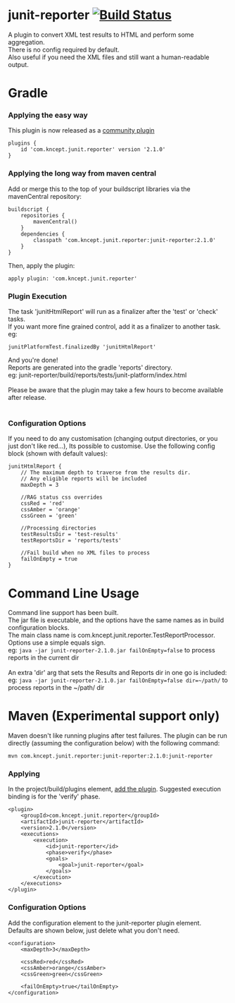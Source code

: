 # junit-reporter [![Build Status](https://travis-ci.org/kncept/junit-reporter.svg?branch=master)](https://travis-ci.org/kncept/junit-reporter)

A plugin to convert XML test results to HTML and perform some aggregation.<br/>
There is no config required by default.<br/>
Also useful if you need the XML files and still want a human-readable output.

# Gradle

### Applying the easy way
This plugin is now released as a [community plugin](https://plugins.gradle.org/plugin/com.kncept.junit.reporter)

    plugins {
        id 'com.kncept.junit.reporter' version '2.1.0'
    }

### Applying the long way from maven central
Add or merge this to the top of your buildscript libraries via the mavenCentral repository:

    buildscript {
        repositories {
            mavenCentral()
        }
        dependencies {
            classpath 'com.kncept.junit.reporter:junit-reporter:2.1.0'
        }
    }

Then, apply the plugin:

    apply plugin: 'com.kncept.junit.reporter'
    
### Plugin Execution

The task 'junitHtmlReport' will run as a finalizer after the 'test' or 'check' tasks.<br/>
If you want more fine grained control, add it as a finalizer to another task. eg:

    junitPlatformTest.finalizedBy 'junitHtmlReport'
    
And you're done!<br/>
Reports are generated into the gradle 'reports' directory. <br/>
eg: junit-reporter/build/reports/tests/junit-platform/index.html<br/>
<br/>
Please be aware that the plugin may take a few hours to become available after release.<br/>
<br/>

### Configuration Options
If you need to do any customisation (changing output directories, or you just don't like red...), Its possible to customise.
Use the following config block (shown with default values):

	junitHtmlReport {
		// The maximum depth to traverse from the results dir.
		// Any eligible reports will be included
		maxDepth = 3
		
		//RAG status css overrides
		cssRed = 'red'
		cssAmber = 'orange'
		cssGreen = 'green'
		
		//Processing directories
		testResultsDir = 'test-results'
		testReportsDir = 'reports/tests'
		
		//Fail build when no XML files to process
		failOnEmpty = true
	}

# Command Line Usage

Command line support has been built.<br/>
The jar file is executable, and the options have the same names as in build configuration blocks.<br/>
The main class name is com.kncept.junit.reporter.TestReportProcessor.<br/>
Options use a simple equals sign.<br/>
 eg: `java -jar junit-reporter-2.1.0.jar failOnEmpty=false` to process reports in the current dir <br/>
 <br/>
 An extra 'dir' arg that sets the Results and Reports dir in one go is included:<br/>
 eg: `java -jar junit-reporter-2.1.0.jar failOnEmpty=false dir=~/path/` to process reports in the ~/path/ dir<br/>

# Maven (Experimental support only)

Maven doesn't like running plugins after test failures.
The plugin can be run directly (assuming the configuration below) with the following command:

    mvn com.kncept.junit.reporter:junit-reporter:2.1.0:junit-reporter

### Applying

In the project/build/plugins element, [add the plugin](https://search.maven.org/artifact/com.kncept.junit.reporter/junit-reporter/2.1.0/). Suggested execution binding is for the 'verify' phase.

	<plugin>
		<groupId>com.kncept.junit.reporter</groupId>
		<artifactId>junit-reporter</artifactId>
		<version>2.1.0</version>
		<executions>
			<execution>
				<id>junit-reporter</id>
				<phase>verify</phase>
				<goals>
					<goal>junit-reporter</goal>
				</goals>
			</execution>
		</executions>
	</plugin>
	
	
### Configuration Options

Add the configuration element to the junit-reporter plugin element.<br/>
Defaults are shown below, just delete what you don't need.

	<configuration>
		<maxDepth>3</maxDepth>
		
		<cssRed>red</cssRed>
		<cssAmber>orange</cssAmber>
		<cssGreen>green</cssGreen>
		
		<failOnEmpty>true</tailOnEmpty>
	</configuration>
  

